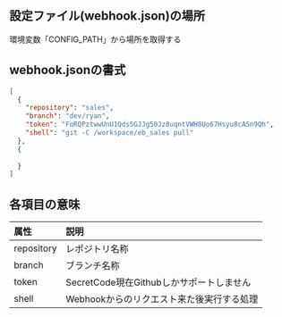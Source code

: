 ## 設定ファイル(webhook.json)の場所
環境変数「CONFIG_PATH」から場所を取得する

## webhook.jsonの書式
```json
[
  {
    "repository": "sales",
    "branch": "dev/ryan",
    "token": "FoRQPztwwUnU1Qds5GJJg50Jz8uqntVWH8Uo67Hsyu8cASn9Qh",
    "shell": "git -C /workspace/eb_sales pull"
  },
  {
    
  }
]
```

## 各項目の意味
| 属性         | 説明                           |
|:-----------|:-----------------------------|
| repository | レポジトリ名称                      |
| branch     | ブランチ名称                       |
| token      | SecretCode現在Githubしかサポートしません |
| shell      | Webhookからのリクエスト来た後実行する処理     |
